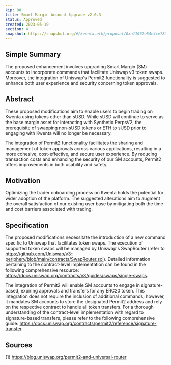 ```yaml
---
kip: 80
title: Smart Margin Account Upgrade v2.0.3
status: Approved
created: 2023-05-19
section: 4
snapshot: https://snapshot.org/#/kwenta.eth/proposal/0xa11662e54e4ce783028f1495ca9433170c9055d3fd763401304bb1858f532772
---
```


## Simple Summary

The proposed enhancement involves upgrading Smart Margin (SM) accounts to incorporate commands that facilitate Uniswap v3 token swaps. Moreover, the integration of Uniswap's Permit2 functionality is suggested to enhance both user experience and security concerning token approvals.

## Abstract

These proposed modifications aim to enable users to begin trading on Kwenta using tokens other than sUSD. While sUSD will continue to serve as the base margin asset for interacting with Synthetix PerpsV2, the prerequisite of swapping non-sUSD tokens or ETH to sUSD prior to engaging with Kwenta will no longer be necessary.

The integration of Permit2 functionality facilitates the sharing and management of token approvals across various applications, resulting in a more cohesive, cost-effective, and secure user experience. By reducing transaction costs and enhancing the security of our SM accounts, Permit2 offers improvements in both usability and safety.

## Motivation

Optimizing the trader onboarding process on Kwenta holds the potential for wider adoption of the platform. The suggested alterations aim to augment the overall satisfaction of our existing user base by mitigating both the time and cost barriers associated with trading.

## Specification

The proposed modifications necessitate the introduction of a new command specific to Uniswap that facilitates token swaps. The execution of supported token swaps will be managed by Uniswap's SwapRouter (refer to https://github.com/Uniswap/v3-periphery/blob/main/contracts/SwapRouter.sol). Detailed information pertaining to the contract-level implementation can be found in the following comprehensive resource: https://docs.uniswap.org/contracts/v3/guides/swaps/single-swaps.

The integration of Permit2 will enable SM accounts to engage in signature-based, expiring approvals and transfers for any ERC20 token. This integration does not require the inclusion of additional commands; however, it mandates SM accounts to store the designated Permit2 address and rely on the respective contract to handle all token transfers. For a thorough understanding of the contract-level implementation with regard to signature-based transfers, please refer to the following comprehensive guide: https://docs.uniswap.org/contracts/permit2/reference/signature-transfer.

## Sources

(1) https://blog.uniswap.org/permit2-and-universal-router
